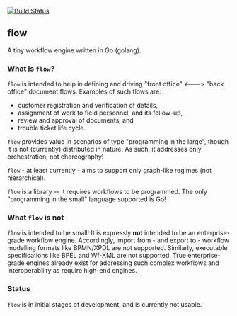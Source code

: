 <!--
   (c) Copyright 2015 JONNALAGADDA Srinivas

   Licensed under the Apache License, Version 2.0 (the "License");
   you may not use this file except in compliance with the License.
   You may obtain a copy of the License at

       http://www.apache.org/licenses/LICENSE-2.0

   Unless required by applicable law or agreed to in writing, software
   distributed under the License is distributed on an "AS IS" BASIS,
   WITHOUT WARRANTIES OR CONDITIONS OF ANY KIND, either express or implied.
   See the License for the specific language governing permissions and
   limitations under the License.
-->

[![Build Status](https://travis-ci.org/js-ojus/flow.svg?branch=master)](https://travis-ci.org/js-ojus/flow)

## flow
A tiny workflow engine written in Go (golang).

### What is `flow`?

`flow` is intended to help in defining and driving "front office" <---> "back office" document flows.  Examples of such flows are:

- customer registration and verification of details,
- assignment of work to field personnel, and its follow-up,
- review and approval of documents, and
- trouble ticket life cycle.

`flow` provides value in scenarios of type "programming in the large", though it is not (currently) distributed in nature.  As such, it addresses only orchestration, not choreography!

`flow` - at least currently - aims to support only graph-like regimes (not hierarchical).

`flow` is a library -- it requires workflows to be programmed.  The only "programming in the small" language supported is Go!

### What `flow` is not

`flow` is intended to be small!  It is expressly **not** intended to be an enterprise-grade workflow engine.  Accordingly, import from - and export to - workflow modelling formats like BPMN/XPDL are not supported.  Similarly, executable specifications like BPEL and Wf-XML are not supported.  True enterprise-grade engines already exist for addressing such complex workflows and interoperability as require high-end engines.

### Status

`flow` is in initial stages of development, and is currently not usable.
